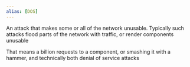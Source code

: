 ```yaml
---
alias: [DOS]
---
```


An attack that makes some or all of the network unusable. Typically such attacks flood parts of the network with traffic, or render components unusable

That means a billion requests to a component, or smashing it with a hammer, and technically both denial of service attacks